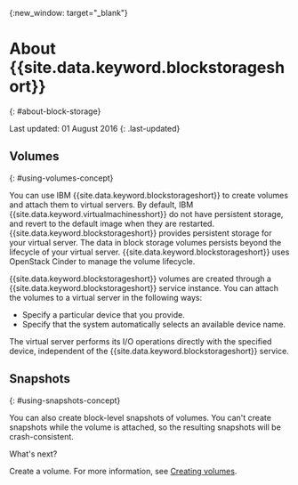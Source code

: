 {:new_window: target="_blank"}


# About {{site.data.keyword.blockstorageshort}}
{: #about-block-storage}

Last updated: 01 August 2016
{: .last-updated}

## Volumes 
{: #using-volumes-concept}

You can use IBM {{site.data.keyword.blockstorageshort}} to create volumes and attach them to virtual servers. By default, IBM {{site.data.keyword.virtualmachinesshort}} do not have persistent storage, and revert to the default image when they are restarted. {{site.data.keyword.blockstorageshort}} provides persistent storage for your virtual server. The data in block storage volumes persists beyond the lifecycle of your virtual server. {{site.data.keyword.blockstorageshort}} uses OpenStack Cinder to manage the volume lifecycle.

{{site.data.keyword.blockstorageshort}} volumes are created through a {{site.data.keyword.blockstorageshort}} service instance. You can attach the volumes to a virtual server in the following ways:
  

* Specify a particular device that you provide. 
* Specify that the system automatically selects an available device name. 

The virtual server performs its I/O operations directly with the specified device, independent of the {{site.data.keyword.blockstorageshort}} service.

## Snapshots 
{: #using-snapshots-concept}

You can also create block-level snapshots of volumes. You can't create snapshots while the volume is attached, so the resulting snapshots will be crash-consistent. 

What's next?

Create a volume. For more information, see [Creating volumes](../BlockStorage/blockstorage_creatingvolume.html).
